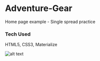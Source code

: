 # Adventure-Gear

Home page example - Single spread practice

### Tech Used

HTML5, CSS3, Materialize

![alt text](images/images/prt_screen.png)